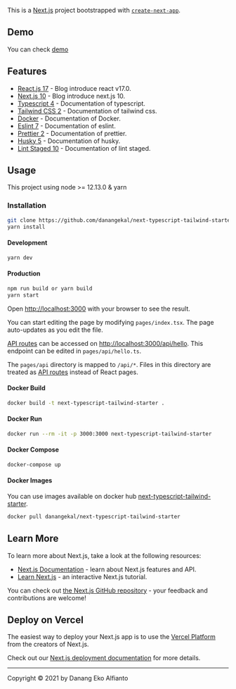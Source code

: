 This is a [Next.js](https://nextjs.org/) project bootstrapped with [`create-next-app`](https://github.com/vercel/next.js/tree/canary/packages/create-next-app).

## Demo
You can check [demo](https://next-typescript-tailwind-starter.vercel.app/)

## Features

- [React.js 17](https://reactjs.org/blog/2020/10/20/react-v17.html) - Blog introduce react v17.0.
- [Next.js 10](https://nextjs.org/blog/next-10) - Blog introduce next.js 10.
- [Typescript 4](https://www.typescriptlang.org/) - Documentation of typescript.
- [Tailwind CSS 2](https://tailwindcss.com/docs/) - Documentation of tailwind css.
- [Docker](https://docs.docker.com/) - Documentation of Docker.
- [Eslint 7](https://eslint.org/docs/user-guide/getting-started) - Documentation of eslint.
- [Prettier 2](https://prettier.io/docs/en/index.html) - Documentation of prettier.
- [Husky 5](https://typicode.github.io/husky/#/) - Documentation of husky.
- [Lint Staged 10](https://github.com/okonet/lint-staged) - Documentation of lint staged.

## Usage
This project using node >= 12.13.0 & yarn

### Installation

```bash
git clone https://github.com/danangekal/next-typescript-tailwind-starter.git
yarn install
```

#### Development

```bash
yarn dev
```

#### Production

```bash
npm run build or yarn build
yarn start
```

Open [http://localhost:3000](http://localhost:3000) with your browser to see the result.

You can start editing the page by modifying `pages/index.tsx`. The page auto-updates as you edit the file.

[API routes](https://nextjs.org/docs/api-routes/introduction) can be accessed on [http://localhost:3000/api/hello](http://localhost:3000/api/hello). This endpoint can be edited in `pages/api/hello.ts`.

The `pages/api` directory is mapped to `/api/*`. Files in this directory are treated as [API routes](https://nextjs.org/docs/api-routes/introduction) instead of React pages.

#### Docker Build
```bash
docker build -t next-typescript-tailwind-starter .
```

#### Docker Run
```bash
docker run --rm -it -p 3000:3000 next-typescript-tailwind-starter
```

#### Docker Compose
```bash
docker-compose up
```

#### Docker Images
You can use images available on docker hub [next-typescript-tailwind-starter](https://hub.docker.com/r/danangekal/next-typescript-tailwind-starter).

```bash
docker pull danangekal/next-typescript-tailwind-starter
```

## Learn More

To learn more about Next.js, take a look at the following resources:

- [Next.js Documentation](https://nextjs.org/docs) - learn about Next.js features and API.
- [Learn Next.js](https://nextjs.org/learn) - an interactive Next.js tutorial.

You can check out [the Next.js GitHub repository](https://github.com/vercel/next.js/) - your feedback and contributions are welcome!

## Deploy on Vercel

The easiest way to deploy your Next.js app is to use the [Vercel Platform](https://vercel.com/new?utm_medium=default-template&filter=next.js&utm_source=create-next-app&utm_campaign=create-next-app-readme) from the creators of Next.js.

Check out our [Next.js deployment documentation](https://nextjs.org/docs/deployment) for more details.

---

Copyright © 2021 by Danang Eko Alfianto
